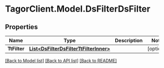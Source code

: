 # TagorClient.Model.DsFilterDsFilter

## Properties

Name | Type | Description | Notes
------------ | ------------- | ------------- | -------------
**TtFilter** | [**List&lt;DsFilterDsFilterTtFilterInner&gt;**](DsFilterDsFilterTtFilterInner.md) |  | [optional] 

[[Back to Model list]](../README.md#documentation-for-models) [[Back to API list]](../README.md#documentation-for-api-endpoints) [[Back to README]](../README.md)

